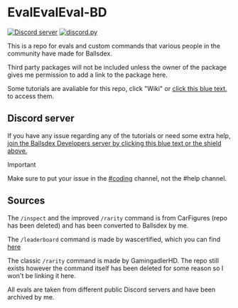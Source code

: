 # EvalEvalEval-BD
[![Discord server](https://img.shields.io/badge/support-server-5865F2?logo=discord)](https://discord.gg/PKKhee4fvy)
[![discord.py](https://img.shields.io/badge/discord-py-blue.svg)](https://github.com/Rapptz/discord.py)

This is a repo for evals and custom commands that various people in the community have made for Ballsdex.

Third party packages will not be included unless the owner of the package gives me permission to add a link to the package here.

Some tutorials are avaliable for this repo, click "Wiki" or [click this blue text.](https://github.com/ContestedWheel/Some-BD-Tutorials/wiki) to access them.

## Discord server

If you have any issue regarding any of the tutorials or need some extra help, [join the Ballsdex Developers server by clicking this blue text or the shield above.](https://discord.com/invite/PKKhee4fvy)

> [!IMPORTANT]
> Make sure to put your issue in the [#coding](https://discord.com/channels/1255250024741212262/1255255977029144596) channel, not the #help channel.

## Sources

The `/inspect` and the improved `/rarity` command is from CarFigures (repo has been deleted) and has been converted to Ballsdex by me.

The `/leaderboard` command is made by wascertified, which you can find [here](https://codeberg.org/wascertified/custom-cogs)

The classic `/rarity` command is made by GamingadlerHD. The repo still exists however the command itself has been deleted for some reason so I won't be linking it here.

All evals are taken from different public Discord servers and have been archived by me.
